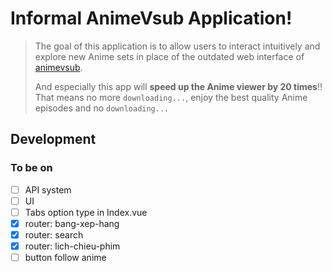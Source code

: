 # Informal AnimeVsub Application!

> The goal of this application is to allow users to interact intuitively and explore new Anime sets in place of the outdated web interface of [animevsub](https://animevietsub.tv).
>
> And especially this app will **speed up the Anime viewer by 20 times**!! That means no more `downloading...`, enjoy the best quality Anime episodes and no `downloading...`

## Development

### To be on

- [ ] API system
- [ ] UI
- [ ] Tabs option type in Index.vue
- [x] router: bang-xep-hang
- [x] router: search
- [x] router: lich-chieu-phim
- [ ] button follow anime